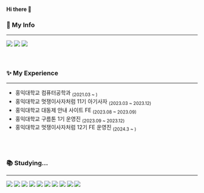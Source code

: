 #### Hi there 👋

### 👻 My Info

----
<a href="https://www.instagram.com/lov2loveluv"><img src="https://img.shields.io/badge/Instagram-E4405F?style=flat&logo=instagram&logoColor=white"/></a>
<a href="https://velog.io/@dbstj0403"><img src="https://img.shields.io/badge/Velog-20C997?style=flat&logo=velog&logoColor=white"/></a>
<a href="wcn4343@gmail.com"><img src="https://img.shields.io/badge/Gmail-EA4335?style=flat&logo=gmail&logoColor=white"/></a>
<br>
<br>
<br>

### ✨ My Experience
 
 ----
- 홍익대학교 컴퓨터공학과 <sub>(2021.03 ~ )</sub>
- 홍익대학교 멋쟁이사자처럼 11기 아기사자 <sub>(2023.03 ~ 2023.12)</sub>
- 홍익대학교 대동제 안내 사이트 FE <sub>(2023.08 ~ 2023.09)</sub>
- 홍익대학교 구름톤 1기 운영진 <sub>(2023.09 ~ 2023.12)</sub>
- 홍익대학교 멋쟁이사자처럼 12기 FE 운영진 <sub>(2024.3 ~ )</sub>
<br>
<br>

### 📚 Studying...

----

<img src="https://img.shields.io/badge/HTML-239120?style=flat&logo=html5&logoColor=white"/>&nbsp;<img src="https://img.shields.io/badge/CSS-239120?&style=flat&logo=css3&logoColor=white"/>&nbsp;<img src="https://img.shields.io/badge/JavaScript-F7DF1E?style=flat&logo=JavaScript&logoColor=white"/>&nbsp;<img src="https://img.shields.io/badge/TypeScript-007ACC?style=flat&logo=typescript&logoColor=white"/>&nbsp;<img src="https://img.shields.io/badge/React-20232A?style=flat&logo=react&logoColor=61DAFB"/>&nbsp;<img src="https://img.shields.io/badge/Redux-593D88?style=flat&logo=redux&logoColor=white"/>&nbsp;<img src="https://img.shields.io/badge/MySQL-00000F?style=flat&logo=mysql&logoColor=white"/>&nbsp;<img src="https://img.shields.io/badge/GitHub-100000?style=flat&logo=github&logoColor=white"/>&nbsp;<img src="https://img.shields.io/badge/Python-14354C?style=flat&logo=python&logoColor=white"/>&nbsp;<img src="https://img.shields.io/badge/Git-F05032?style=flat&logo=git&logoColor=white"/>
<br>
<br>
<br>
<br>



